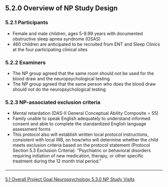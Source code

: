 ## 5.2.0 Overview of NP Study Design

### 5.2.1 Participants

* Female and male children, ages 5-9.99 years with documented obstructive sleep apnea
syndrome (OSAS)
* 460 children are anticipated to be recruited from ENT and Sleep Clinics at the four
participating clinical sites

### 5.2.2 Examiners
* The NP group agreed that the same room should not be used for the blood draw and the
neuropsychological testing
* The NP group agreed that the same person who does the blood draw should not do the
neuropsychological testing

### 5.2.3 NP-associated exclusion criteria
* Mental retardation (DAS-II General Conceptual Ability Composite = 55)
* Family unable to speak English adequately to understand informed consent and able to
complete the standardized English language assessment forms
* This protocol also will establish written local protocol instructions, consistent with local
IRB, on how/who will determine whether the child meets exclusion criteria based on the
protocol statement (Protocol Section 5.3 Exclusion Criteria):
”Psychiatric or behavioral disorders requiring initiation of new medication, therapy, or
other specific treatment during the 12 month trial period.”


<hr class="soften" style="margin-top: 20px;margin-bottom: 20px;"/>

<div class="center">
<div class="btn-group">
  <a href=":pages_path:/manuals/neuropsychology/5-01-overall-project-goal.md" class="btn btn-default">
    <span class="glyphicon glyphicon-chevron-left"></span>
    5.1 Overall Project Goal
  </a>

  <a href=":pages_path:/manuals/neuropsychology" class="btn btn-default">
    <span class="glyphicon glyphicon-chevron-up"></span>
    Neuropsychology
  </a>

  <a href=":pages_path:/manuals/neuropsychology/5-03-np-study-visits" class="btn btn-success">
    5.3.0 NP Study Visits
    <span class="glyphicon glyphicon-chevron-right"></span>
  </a>
</div>
</div>